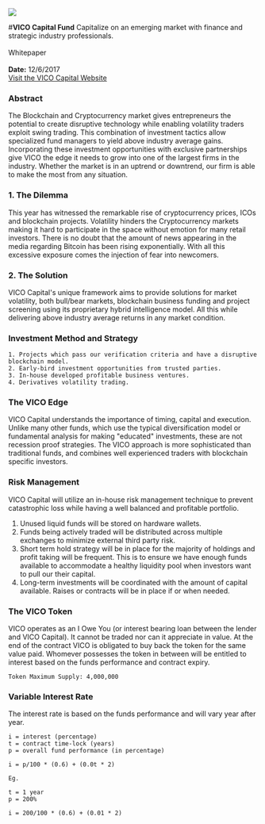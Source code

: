 <img src="https://daks2k3a4ib2z.cloudfront.net/5a08c3258e7d0400017c7ecd/5a08cc698e7d0400017c8255_VICO_White.png">

#__VICO Capital Fund__
Capitalize on an emerging market with finance and strategic industry professionals.
<br><br>Whitepaper
<br><br><b>Date:</b> 12/6/2017
<br>[Visit the VICO Capital Website](https://vico.capital)
### Abstract
The Blockchain and Cryptocurrency market gives entrepreneurs the potential to create disruptive technology while enabling volatility traders exploit swing trading. This combination of investment tactics allow specialized fund managers to yield above industry average gains. Incorporating these investment opportunities with exclusive partnerships give VICO the edge it needs to grow into one of the largest firms in the industry. Whether the market is in an uptrend or downtrend, our firm is able to make the most from any situation.
### 1. The Dilemma
This year has witnessed the remarkable rise of cryptocurrency prices, ICOs and blockchain projects. Volatility hinders the Cryptocurrency markets making it hard to participate in the space without emotion for many retail investors. There is no doubt that the amount of news appearing in the media regarding Bitcoin has been rising exponentially. With all this excessive exposure comes the injection of fear into newcomers.
### 2. The Solution
VICO Capital's unique framework aims to provide solutions for market volatility, both bull/bear markets, blockchain business funding and project screening using its proprietary hybrid intelligence model. All this while delivering above industry average returns in any market condition.

### Investment Method and Strategy
```
1. Projects which pass our verification criteria and have a disruptive blockchain model.
2. Early-bird investment opportunities from trusted parties.
3. In-house developed profitable business ventures.
4. Derivatives volatility trading.
```
### The VICO Edge
VICO Capital understands the importance of timing, capital and execution. Unlike many other funds, which use the typical diversification model or fundamental analysis for making "educated" investments, these are not recession proof strategies. The VICO approach is more sophisticated than traditional funds, and combines well experienced traders with blockchain specific investors.

### Risk Management
VICO Capital will utilize an in-house risk management technique to prevent catastrophic loss while having a well balanced and profitable portfolio.
1. Unused liquid funds will be stored on hardware wallets.
2. Funds being actively traded will be distributed across multiple exchanges to minimize external third party risk.
3. Short term hold strategy will be in place for the majority of holdings and profit taking will be frequent. This is to ensure we have enough funds available to accommodate a healthy liquidity pool when investors want to pull our their capital.
4. Long-term investments will be coordinated with the amount of capital available. Raises or contracts will be in place if or when needed.

### The VICO Token
VICO operates as an I Owe You (or interest bearing loan between the lender and VICO Capital). It cannot be traded nor can it appreciate in value. At the end of the contract VICO is obligated to buy back the token for the same value paid. Whomever possesses the token in between will be entitled to interest based on the funds performance and contract expiry.
````
Token Maximum Supply: 4,000,000
````

### Variable Interest Rate
The interest rate is based on the funds performance and will vary year after year.
```
i = interest (percentage)
t = contract time-lock (years)
p = overall fund performance (in percentage)

i = p/100 * (0.6) + (0.0t * 2)

Eg.

t = 1 year
p = 200%

i = 200/100 * (0.6) + (0.01 * 2)
```
